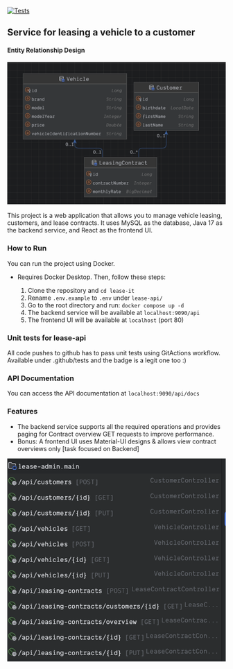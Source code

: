 [![Tests](https://github.com/moseseth/lease-it/workflows/Tests/badge.svg)](https://github.com/moseseth/lease-it/actions/workflows/tests.yml)


Service for leasing a vehicle to a customer
----------------------------------------------
#### Entity Relationship Design

![ER](assets/ER.png)

This project is a web application that allows you to manage vehicle leasing, customers, and lease contracts. It uses MySQL as the database, Java 17 as the backend service, and React as the frontend UI.

### How to Run

You can run the project using Docker.

-   Requires Docker Desktop. Then, follow these steps:

    1. Clone the repository and `cd lease-it`
    2. Rename `.env.example` to `.env` under `lease-api/`
    3. Go to the root directory and run: `docker compose up -d`
    4. The backend service will be available at `localhost:9090/api`
    5. The frontend UI will be available at `localhost` (port 80)

### Unit tests for lease-api 

All code pushes to github has to pass unit tests using GitActions workflow.
Available under .github/tests and the badge is a legit one too :)

### API Documentation

You can access the API documentation at `localhost:9090/api/docs`

### Features

-   The backend service supports all the required operations and provides paging for Contract overview 
GET requests to improve performance.
-   Bonus: A frontend UI uses Material-UI designs & allows view contract overviews only [task focused on Backend]


![API](assets/api-list.png)
